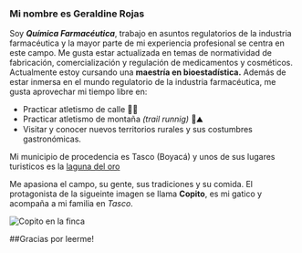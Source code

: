 ### Mi nombre es Geraldine Rojas

Soy **_Química Farmacéutica_**, trabajo en asuntos regulatorios de la industria farmacéutica y la mayor parte de mi experiencia profesional se centra en este campo.
Me gusta estar actualizada en temas de normatividad de fabricación, comercialización y regulación de medicamentos y cosméticos.
Actualmente estoy cursando una **maestría en bioestadística.**
Además de estar inmersa en el mundo regulatorio de la industria farmacéutica, me gusta aprovechar mi tiempo libre en:
* Practicar atletismo de calle 🏃‍♀️
* Practicar atletismo de montaña _(trail runnig)_ 🌳⛰️
* Visitar y conocer nuevos territorios rurales y sus costumbres gastronómicas.
  
Mi municipio de procedencia es Tasco (Boyacá) y unos de sus lugares turisticos es la [laguna del oro](https://tascoboyaca.micolombiadigital.gov.co/turismo/laguna-de-oro-municipio-de-tasco-boyaca)

Me apasiona el campo, su gente, sus tradiciones y su comida. El protagonista de la sigueinte imagen se llama **Copito**, es mi gatico y acompaña a mi familia en _Tasco_.

![Copito en la finca](https://github.com/compbios/qui-n-soy-grchiquillo/assets/157443792/e5bad5fa-6161-458c-a9a7-73d28478a485)

##Gracias por leerme!
